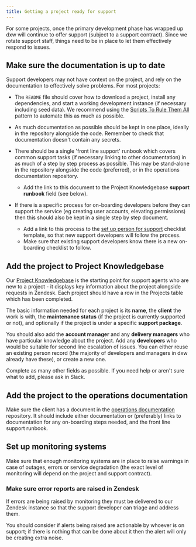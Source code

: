 ```yaml
---
title: Getting a project ready for support
---
```

For some projects, once the primary development phase has wrapped up dxw will
continue to offer support (subject to a support contract). Since we rotate
support staff, things need to be in place to let them effectively respond to
issues.

## Make sure the documentation is up to date

Support developers may not have context on the project, and rely on the
documentation to effectively solve problems. For most projects:

* The `README` file should cover how to download a project, install any
  dependencies, and start a working development instance (if necessary including
  seed data). We recommend using the
  [Scripts To Rule Them All](https://github.com/dxw/scripts-to-rule-them-all)
  pattern to automate this as much as possible.
* As much documentation as possible should be kept in one place, ideally in the
  repository alongside the code. Remember to check that documentation doesn't
  contain any secrets.
* There should be a single 'front line support' runbook which covers common
  support tasks (if necessary linking to other documentation) in as much of a
  step by step process as possible. This may be stand-alone in the repository
  alongside the code (preferred), or in the operations documentation repository.

  * Add the link to this document to the Project Knowledgebase **support
    runbook** field (see below).
* If there is a specific process for on-boarding developers before they can
  support the service (eg creating user accounts, elevating permissions) then
  this should also be kept in a single step by step document.

  * Add a link to this process to the
    [set up person for support](https://trello.com/c/EblCSAdY/57-set-up-person-for-support)
    checklist template, so that new support developers will follow the process.
  * Make sure that existing support developers know there is a new on-boarding
    checklist to follow.

## Add the project to Project Knowledgebase

Our [Project Knowledgebase](https://airtable.com/tblne7bw5jfACz2XB/) is the
starting point for support agents who are new to a project - it displays key
information about the project alongside requests in Zendesk. Each project should
have a row in the Projects table which has been completed.

The basic information needed for each project is its **name**, the **client**
the work is with, the **maintenance status** (if the project is currently
supported or not), and optionally if the project is under a specific **support
package**.

You should also add the **account manager** and any **delivery managers** who
have particular knowledge about the project. Add any **developers** who would be
suitable for second line escalation of issues. You can either reuse an existing
person record (the majority of developers and managers in dxw already have
these), or create a new one.

Complete as many other fields as possible. If you need help or aren't sure what
to add, please ask in Slack.

## Add the project to the operations documentation

Make sure the client has a document in the
[operations documentation](https://git.govpress.com/ops/docs) repository. It
should include either documentation or (preferably) links to documentation for
any on-boarding steps needed, and the front line support runbook.

## Set up monitoring systems

Make sure that enough monitoring systems are in place to raise warnings in case
of outages, errors or service degradation (the exact level of monitoring will
depend on the project and support contract).

### Make sure error reports are raised in Zendesk

If errors are being raised by monitoring they must be delivered to our Zendesk
instance so that the support developer can triage and address them.

You should consider if alerts being raised are actionable by whoever is on
support; if there is nothing that can be done about it then the alert will only
be creating extra noise.